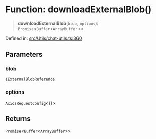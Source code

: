 # Function: downloadExternalBlob()

> **downloadExternalBlob**(`blob`, `options`): `Promise`\<`Buffer`\<`ArrayBuffer`\>\>

Defined in: [src/Utils/chat-utils.ts:360](https://github.com/Fokusdotid/bail/blob/dad8cbc7bd41e0c17126095b0fc017b92c3d85cf/src/Utils/chat-utils.ts#L360)

## Parameters

### blob

[`IExternalBlobReference`](../namespaces/proto/interfaces/IExternalBlobReference.md)

### options

`AxiosRequestConfig`\<\{\}\>

## Returns

`Promise`\<`Buffer`\<`ArrayBuffer`\>\>
